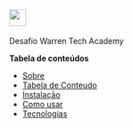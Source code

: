 ## <img src="![logo_warren](https://user-images.githubusercontent.com/101012809/166108726-0417c06b-a21b-4626-829d-f658ac76c9a2.png)" width="30px"/>
Desafio Warren Tech Academy

**Tabela de conteúdos**

* [Sobre](#Sobre)
* [Tabela de Conteudo](#tabela-de=conteudo)
* [Instalação](#instalação)
* [Como usar](#como-usar)
* [Tecnologias](#tecnologias)